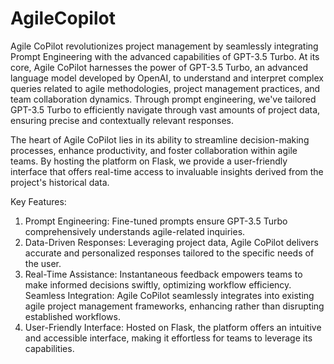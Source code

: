 # AgileCopilot
Agile CoPilot revolutionizes project management by seamlessly integrating Prompt Engineering with the advanced capabilities of GPT-3.5 Turbo. 
At its core, Agile CoPilot harnesses the power of GPT-3.5 Turbo, an advanced language model developed by OpenAI, to understand and interpret complex queries related to agile methodologies, project management practices, and team collaboration dynamics. Through prompt engineering, we've tailored GPT-3.5 Turbo to efficiently navigate through vast amounts of project data, ensuring precise and contextually relevant responses.

The heart of Agile CoPilot lies in its ability to streamline decision-making processes, enhance productivity, and foster collaboration within agile teams. By hosting the platform on Flask, we provide a user-friendly interface that offers real-time access to invaluable insights derived from the project's historical data.

Key Features:

1. Prompt Engineering: Fine-tuned prompts ensure GPT-3.5 Turbo comprehensively understands agile-related inquiries.
2. Data-Driven Responses: Leveraging project data, Agile CoPilot delivers accurate and personalized responses tailored to the specific needs of the user.
3. Real-Time Assistance: Instantaneous feedback empowers teams to make informed decisions swiftly, optimizing workflow efficiency.
Seamless Integration: Agile CoPilot seamlessly integrates into existing agile project management frameworks, enhancing rather than disrupting established workflows.
4. User-Friendly Interface: Hosted on Flask, the platform offers an intuitive and accessible interface, making it effortless for teams to leverage its capabilities.
